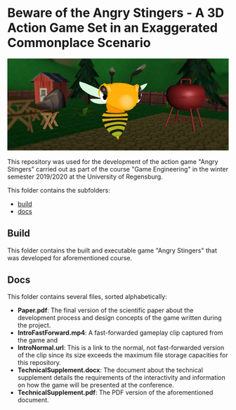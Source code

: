 # Beware of the Angry Stingers - A 3D Action Game Set in an Exaggerated Commonplace Scenario
![Starting Scene](https://github.com/Cele3x/game-engineering/blob/master/status-reports/20200205/wasp_teaser.png)

This repository was used for the development of the action game "Angry Stingers" carried out as part of the course "Game Engineering" in the winter semester 2019/2020 at the University of Regensburg. 

This folder contains the subfolders: 
- [build](https://github.com/Cele3x/game-engineering/tree/master/submission/build)
- [docs](https://github.com/Cele3x/game-engineering/tree/master/submission/docs)

## Build 
This folder contains the built and executable game "Angry Stingers" that was developed for aforementioned course.

## Docs
This folder contains several files, sorted alphabetically:
- **Paper.pdf**: The final version of the scientific paper about the development process and design concepts of the game written during the project.
- **IntroFastForward.mp4**: A fast-forwarded gameplay clip captured from the game and
- **IntroNormal.url**: This is a link to the normal, not fast-forwarded version of the clip since its size exceeds the maximum file storage capacities for this repository.
- **TechnicalSupplement.docx**: The document about the technical supplement details the requirements of the interactivity and information on how the game will be presented at the conference.
- **TechnicalSupplement.pdf**: The PDF version of the aforementioned document.
